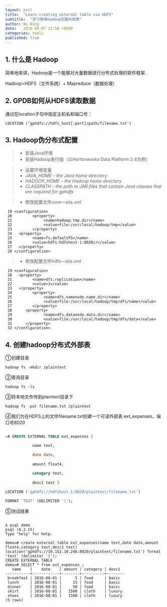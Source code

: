 ```yaml
---
layout: post
title:  "Learn creating external table via HDFS"
subtitle:  "学习使用Hadoop创建外部表"
author: Wu Ning
date:   2016-09-07 12:58 +0800
categories: tools
published: true
---
```


## 1. 什么是 Hadoop

简单地来讲，Hadoop是一个能够对大量数据进行分布式处理的软件框架.

Hadoop=HDFS（文件系统）+ Mapreduce（数据处理）

## 2. GPDB如何从HDFS读取数据

通过在location子句中指定主机名和端口号：

``` 
LOCATION (‘gphdfs://hdfs_host[:port]/path/filename.txt')
```

## 3. Hadoop伪分布式配置
>* 安装Java环境
>* 安装Hadoop发行版（以Hortonworks Data Platform 2.4为例)

>* 设置环境变量
>* *JAVA_HOME – the Java home directory*
>* *HADOOP_HOME – the Hadoop home directory*
>* *CLASSPATH  – the path to JAR files that contain Java classes that are required for gphdfs*

>* 修改配置文件core—site.xml

```
 19 <configuration>
 20         <property>
 21              <name>hadoop.tmp.dir</name>
 22              <value>file:/usr/local/hadoop/tmp</value>
 23         </property>
 24   <property>
 25         <name>fs.defaultFS</name>
 26         <value>hdfs:hdfshost-1:8020//</value>
 27   </property>
 28 </configuration>
```
>* 修改配置文件hdfs—site.xml

```
 19 <configuration>
 20   <property>
 21         <name>dfs.replication</name>
 22         <value>1</value>
 23   </property>
 24         <property>
 25              <name>dfs.namenode.name.dir</name>
 26              <value>file:/usr/local/hadoop/tmp/dfs/name</value>
 27         </property>
 28      <property>
 29              <name>dfs.datanode.data.dir</name>
 30              <value>file:/usr/local/hadoop/tmp/dfs/data</value>
 31      </property>
 32 </configuration>
```

## 4. 创建hadoop分布式外部表

①创建目录

```
hadoop fs -mkdir /plaintext
```

②查询目录

```
hadoop fs -ls
```

③将本地文件传到plaintext目录下
 
```
hadoop fs -put filename.txt /plaintext
```

④我们为在HDFS上的文件filename.txt创建一个可读外部表 ext_expenses，端口号8020 


```sql

=# CREATE EXTERNAL TABLE ext_expenses (

 			name text,

			date date,
			
			amount float4, 
			
			category text,
			
			desc1 text )

LOCATION ('gphdfs://hdfshost-1:8020/plaintext/filename.txt')

FORMAT 'TEXT' (DELIMITER '|');

```

⑤测试结果

```

$ psql demo
psql (8.2.15)
Type "help" for help.

demo=# create external table ext_expenses(name text,date date,amount float4,category text,desc1 text) location('gphdfs://10.152.10.246:8020/plaintext/filename.txt') format 'text' (delimiter '|');
CREATE EXTERNAL TABLE
demo=# SELECT * from ext_expenses ;
   name    |    date    | amount | category | desc1
-----------+------------+--------+----------+--------
 breakfast | 2016-08-01 |      5 | food     | basic
 lunch     | 2016-08-01 |     15 | food     | basic
 dinner    | 2016-08-01 |     50 | food     | basic
 skirt     | 2016-08-01 |   1500 | cloth    | luxury
 shoes     | 2016-08-01 |   1500 | cloth    | luxury
(5 rows)
   
```
